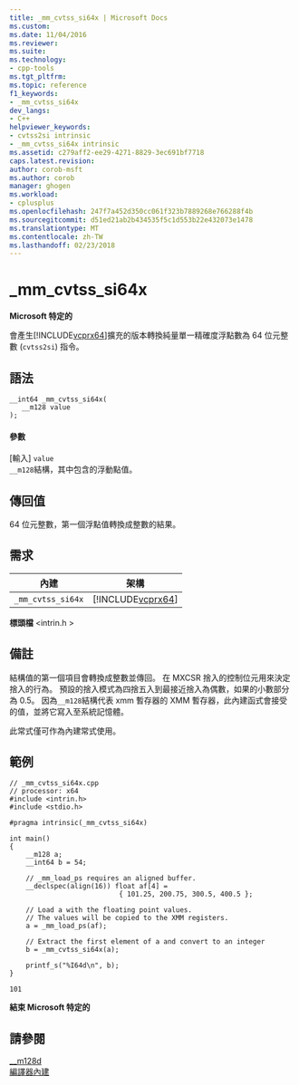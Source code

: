 ```yaml
---
title: _mm_cvtss_si64x | Microsoft Docs
ms.custom: 
ms.date: 11/04/2016
ms.reviewer: 
ms.suite: 
ms.technology:
- cpp-tools
ms.tgt_pltfrm: 
ms.topic: reference
f1_keywords:
- _mm_cvtss_si64x
dev_langs:
- C++
helpviewer_keywords:
- cvtss2si intrinsic
- _mm_cvtss_si64x intrinsic
ms.assetid: c279aff2-ee29-4271-8829-3ec691bf7718
caps.latest.revision: 
author: corob-msft
ms.author: corob
manager: ghogen
ms.workload:
- cplusplus
ms.openlocfilehash: 247f7a452d350cc061f323b7889268e766288f4b
ms.sourcegitcommit: d51ed21ab2b434535f5c1d553b22e432073e1478
ms.translationtype: MT
ms.contentlocale: zh-TW
ms.lasthandoff: 02/23/2018
---
```

# <a name="mmcvtsssi64x"></a>_mm_cvtss_si64x
**Microsoft 特定的**  
  
 會產生[!INCLUDE[vcprx64](../assembler/inline/includes/vcprx64_md.md)]擴充的版本轉換純量單一精確度浮點數為 64 位元整數 (`cvtss2si`) 指令。  
  
## <a name="syntax"></a>語法  
  
```  
__int64 _mm_cvtss_si64x(   
   __m128 value   
);  
```  
  
#### <a name="parameters"></a>參數  
 [輸入] `value`  
 `__m128`結構，其中包含的浮動點值。  
  
## <a name="return-value"></a>傳回值  
 64 位元整數，第一個浮點值轉換成整數的結果。  
  
## <a name="requirements"></a>需求  
  
|內建|架構|  
|---------------|------------------|  
|`_mm_cvtss_si64x`|[!INCLUDE[vcprx64](../assembler/inline/includes/vcprx64_md.md)]|  
  
 **標頭檔** \<intrin.h >  
  
## <a name="remarks"></a>備註  
 結構值的第一個項目會轉換成整數並傳回。 在 MXCSR 捨入的控制位元用來決定捨入的行為。 預設的捨入模式為四捨五入到最接近捨入為偶數，如果的小數部分為 0.5。 因為`__m128`結構代表 xmm 暫存器的 XMM 暫存器，此內建函式會接受的值，並將它寫入至系統記憶體。  
  
 此常式僅可作為內建常式使用。  
  
## <a name="example"></a>範例  
  
```  
// _mm_cvtss_si64x.cpp  
// processor: x64  
#include <intrin.h>  
#include <stdio.h>  
  
#pragma intrinsic(_mm_cvtss_si64x)  
  
int main()  
{  
    __m128 a;  
    __int64 b = 54;  
  
    // _mm_load_ps requires an aligned buffer.  
    __declspec(align(16)) float af[4] =  
                           { 101.25, 200.75, 300.5, 400.5 };  
  
    // Load a with the floating point values.  
    // The values will be copied to the XMM registers.  
    a = _mm_load_ps(af);  
  
    // Extract the first element of a and convert to an integer  
    b = _mm_cvtss_si64x(a);  
  
    printf_s("%I64d\n", b);  
}  
```  
  
```Output  
101  
```  
  
**結束 Microsoft 特定的**  
  
## <a name="see-also"></a>請參閱  
 [__m128d](../cpp/m128d.md)   
 [編譯器內建](../intrinsics/compiler-intrinsics.md)